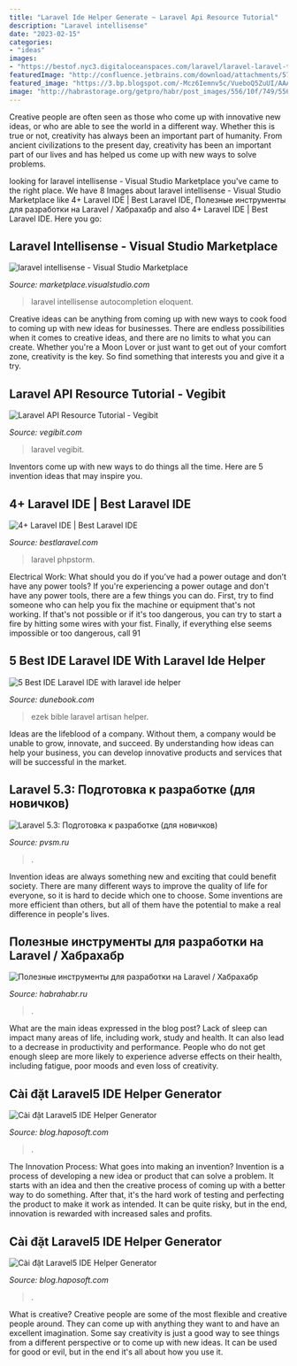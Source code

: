 ```yaml
---
title: "Laravel Ide Helper Generate ~ Laravel Api Resource Tutorial"
description: "Laravel intellisense"
date: "2023-02-15"
categories:
- "ideas"
images:
- "https://bestof.nyc3.digitaloceanspaces.com/laravel/laravel-laravel-tinker-php-storm-idea-plugin/2.jpg"
featuredImage: "http://confluence.jetbrains.com/download/attachments/57288110/artisan-command-line-tool.png?version=2&amp;modificationDate=1419345883000&amp;api=v2"
featured_image: "https://3.bp.blogspot.com/-Mcz6Iemnv5c/VueboQ5ZuUI/AAAAAAAAD_g/6DY-IyBgOq4bAe0uI6BXfFbvCQshMnX3g/s1600/phpdoc_comment.png"
image: "http://habrastorage.org/getpro/habr/post_images/556/10f/749/55610f7492b85dc317c95ed773012adb.png"
---
```



Creative people are often seen as those who come up with innovative new ideas, or who are able to see the world in a different way. Whether this is true or not, creativity has always been an important part of humanity. From ancient civilizations to the present day, creativity has been an important part of our lives and has helped us come up with new ways to solve problems.

	

		
looking for laravel intellisense - Visual Studio Marketplace you've came to the right place. We have 8 Images about laravel intellisense - Visual Studio Marketplace like 4+ Laravel IDE | Best Laravel IDE, Полезные инструменты для разработки на Laravel / Хабрахабр and also 4+ Laravel IDE | Best Laravel IDE. Here you go:
		
    
## Laravel Intellisense - Visual Studio Marketplace

<img loading=lazy src="https://user-images.githubusercontent.com/19809072/83811079-0c0fb680-a6b1-11ea-9432-8c54165fe771.png" onerror="this.onerror=null;this.src='https://tse1.mm.bing.net/th?id=OIP.Et7XALOgjDB9ynZL-5nlaQHaD_&amp;pid=15.1';" alt="laravel intellisense - Visual Studio Marketplace">

_Source: marketplace.visualstudio.com_

>laravel intellisense autocompletion eloquent. 

	

Creative ideas can be anything from coming up with new ways to cook food to coming up with new ideas for businesses. There are endless possibilities when it comes to creative ideas, and there are no limits to what you can create. Whether you're a Moon Lover or just want to get out of your comfort zone, creativity is the key. So find something that interests you and give it a try.

    
## Laravel API Resource Tutorial - Vegibit

<img loading=lazy src="https://vegibit.com/wp-content/uploads/2019/05/create-database-on-homestead-300x101.png" onerror="this.onerror=null;this.src='https://tse1.mm.bing.net/th?id=OIP.dpbBJ8xPpeKM20v0XbZfjAAAAA&amp;pid=15.1';" alt="Laravel API Resource Tutorial - Vegibit">

_Source: vegibit.com_

>laravel vegibit. 

	

Inventors come up with new ways to do things all the time. Here are 5 invention ideas that may inspire you.

    
## 4+ Laravel IDE | Best Laravel IDE

<img loading=lazy src="https://bestof.nyc3.digitaloceanspaces.com/laravel/laravel-laravel-tinker-php-storm-idea-plugin/2.jpg" onerror="this.onerror=null;this.src='https://tse2.mm.bing.net/th?id=OIP.f9Ftk7tFNXE90QJ4c4AxMgHaE6&amp;pid=15.1';" alt="4+ Laravel IDE | Best Laravel IDE">

_Source: bestlaravel.com_

>laravel phpstorm. 

	

Electrical Work: What should you do if you’ve had a power outage and don’t have any power tools?
If you're experiencing a power outage and don't have any power tools, there are a few things you can do. First, try to find someone who can help you fix the machine or equipment that's not working. If that's not possible or if it's too dangerous, you can try to start a fire by hitting some wires with your fist. Finally, if everything else seems impossible or too dangerous, call 91
    
## 5 Best IDE Laravel IDE With Laravel Ide Helper

<img loading=lazy src="http://confluence.jetbrains.com/download/attachments/57288110/artisan-command-line-tool.png?version=2&amp;modificationDate=1419345883000&amp;api=v2" onerror="this.onerror=null;this.src='https://tse4.mm.bing.net/th?id=OIP.RE9a8CSk5cISwWLy2FOmcwHaEm&amp;pid=15.1';" alt="5 Best IDE Laravel IDE with laravel ide helper">

_Source: dunebook.com_

>ezek bible laravel artisan helper. 

	

Ideas are the lifeblood of a company. Without them, a company would be unable to grow, innovate, and succeed. By understanding how ideas can help your business, you can develop innovative products and services that will be successful in the market.

    
## Laravel 5.3: Подготовка к разработке (для новичков)

<img loading=lazy src="https://www.pvsm.ru/images/2016/09/09/Laravel-5-3-podgotovka-k-razrabotke-dlya-novichkov-22.png" onerror="this.onerror=null;this.src='https://tse4.mm.bing.net/th?id=OIP.2lBUQPTnemQhmfULDPyRKwHaEc&amp;pid=15.1';" alt="Laravel 5.3: Подготовка к разработке (для новичков)">

_Source: pvsm.ru_

>. 

	

Invention ideas are always something new and exciting that could benefit society. There are many different ways to improve the quality of life for everyone, so it is hard to decide which one to choose. Some inventions are more efficient than others, but all of them have the potential to make a real difference in people's lives.

    
## Полезные инструменты для разработки на Laravel / Хабрахабр

<img loading=lazy src="http://habrastorage.org/getpro/habr/post_images/556/10f/749/55610f7492b85dc317c95ed773012adb.png" onerror="this.onerror=null;this.src='https://tse1.mm.bing.net/th?id=OIP.ZBmJI9EMaaXJg1yUXc0B5QHaC6&amp;pid=15.1';" alt="Полезные инструменты для разработки на Laravel / Хабрахабр">

_Source: habrahabr.ru_

>. 

	

What are the main ideas expressed in the blog post?
Lack of sleep can impact many areas of life, including work, study and health. It can also lead to a decrease in productivity and performance. People who do not get enough sleep are more likely to experience adverse effects on their health, including fatigue, poor moods and even loss of creativity.

    
## Cài đặt Laravel5 IDE Helper Generator

<img loading=lazy src="https://1.bp.blogspot.com/-RvfE6CFDPFY/VueVvdEqXKI/AAAAAAAAD_U/gsYJldEZyK4FWKJDOQF2epdp0Ch4Jl_4A/s640/test.gif" onerror="this.onerror=null;this.src='https://tse3.mm.bing.net/th?id=OIP.YYvTBxR2Mja8bU5bjtdDQgHaES&amp;pid=15.1';" alt="Cài đặt Laravel5 IDE Helper Generator">

_Source: blog.haposoft.com_

>. 

	

The Innovation Process: What goes into making an invention?
Invention is a process of developing a new idea or product that can solve a problem. It starts with an idea and then the creative process of coming up with a better way to do something. After that, it's the hard work of testing and perfecting the product to make it work as intended. It can be quite risky, but in the end, innovation is rewarded with increased sales and profits.

    
## Cài đặt Laravel5 IDE Helper Generator

<img loading=lazy src="https://3.bp.blogspot.com/-Mcz6Iemnv5c/VueboQ5ZuUI/AAAAAAAAD_g/6DY-IyBgOq4bAe0uI6BXfFbvCQshMnX3g/s1600/phpdoc_comment.png" onerror="this.onerror=null;this.src='https://tse4.mm.bing.net/th?id=OIP.Ay2JvWld7oOdpIlPCiPnswHaEp&amp;pid=15.1';" alt="Cài đặt Laravel5 IDE Helper Generator">

_Source: blog.haposoft.com_

>. 

	

What is creative?
Creative people are some of the most flexible and creative people around. They can come up with anything they want to and have an excellent imagination. Some say creativity is just a good way to see things from a different perspective or to come up with new ideas. It can be used for good or evil, but in the end it's all about how you use it.

